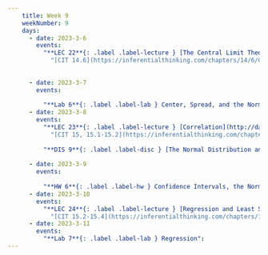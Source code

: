 ```yaml
---
    title: Week 9
    weekNumber: 9
    days:
      - date: 2023-3-6
        events:
          "**LEC 22**{: .label .label-lecture } [The Central Limit Theorem, Choosing Sample Sizes](http://datahub.ucsd.edu/user-redirect/git-sync?repo=https://github.com/dsc-courses/dsc10-2023-wi&subPath=lectures/lec22/lec22.ipynb) [✏️](resources/lectures/lec22/lec22.html) [Watch 🎥](https://podcast.ucsd.edu/watch/wi23/dsc10_b00/23/kaltura)":
            "[CIT 14.6](https://inferentialthinking.com/chapters/14/6/Choosing_a_Sample_Size.html)"
                
          
      - date: 2023-3-7
        events:
          
          "**Lab 6**{: .label .label-lab } Center, Spread, and the Normal Distribution":
      - date: 2023-3-8
        events:
          "**LEC 23**{: .label .label-lecture } [Correlation](http://datahub.ucsd.edu/user-redirect/git-sync?repo=https://github.com/dsc-courses/dsc10-2023-wi&subPath=lectures/lec23/lec23.ipynb) [✏️](resources/lectures/lec23/lec23.html) [Watch 🎥](https://podcast.ucsd.edu/watch/wi23/dsc10_a00/24/kaltura)":
            "[CIT 15, 15.1-15.2](https://inferentialthinking.com/chapters/15/Prediction.html)"
          
          "**DIS 9**{: .label .label-disc } [The Normal Distribution and the CLT](https://practice.dsc10.com/disc09/index.html) - [Dasha 🎥](https://podcast.ucsd.edu/watch/wi23/dsc10_d00/57), [Dylan 🎥](https://podcast.ucsd.edu/watch/wi23/dsc10_a00/53)":
                
      - date: 2023-3-9
        events:
          
          "**HW 6**{: .label .label-hw } Confidence Intervals, the Normal Distribution, and the Central Limit Theorem":
      - date: 2023-3-10
        events:
          "**LEC 24**{: .label .label-lecture } [Regression and Least Squares](http://datahub.ucsd.edu/user-redirect/git-sync?repo=https://github.com/dsc-courses/dsc10-2023-wi&subPath=lectures/lec24/lec24.ipynb) [✏️](resources/lectures/lec24/lec24.html) [Watch 🎥](https://podcast.ucsd.edu/watch/wi23/dsc10_a00/25/kaltura)":
            "[CIT 15.2-15.4](https://inferentialthinking.com/chapters/15/2/Regression_Line.html)"
      - date: 2023-3-11
        events:
          "**Lab 7**{: .label .label-lab } Regression":
---
```

